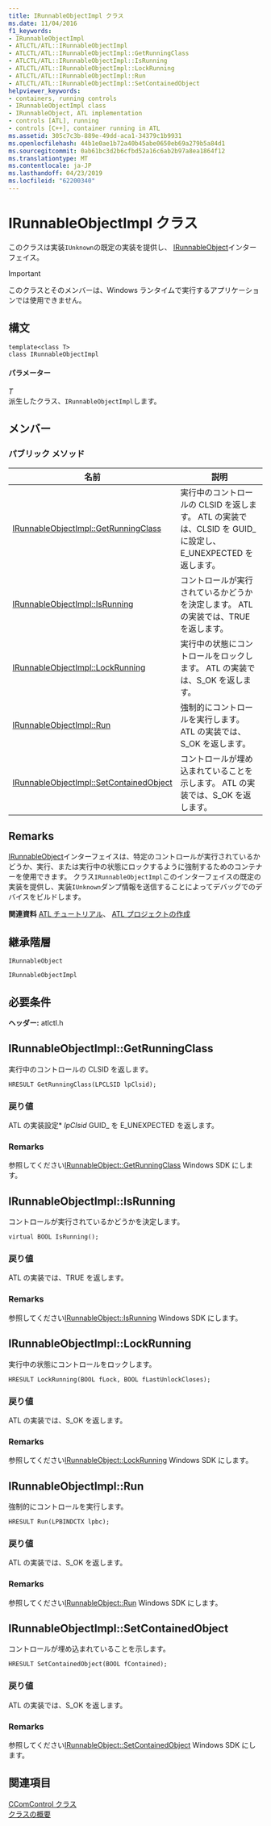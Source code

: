 ```yaml
---
title: IRunnableObjectImpl クラス
ms.date: 11/04/2016
f1_keywords:
- IRunnableObjectImpl
- ATLCTL/ATL::IRunnableObjectImpl
- ATLCTL/ATL::IRunnableObjectImpl::GetRunningClass
- ATLCTL/ATL::IRunnableObjectImpl::IsRunning
- ATLCTL/ATL::IRunnableObjectImpl::LockRunning
- ATLCTL/ATL::IRunnableObjectImpl::Run
- ATLCTL/ATL::IRunnableObjectImpl::SetContainedObject
helpviewer_keywords:
- containers, running controls
- IRunnableObjectImpl class
- IRunnableObject, ATL implementation
- controls [ATL], running
- controls [C++], container running in ATL
ms.assetid: 305c7c3b-889e-49dd-aca1-34379c1b9931
ms.openlocfilehash: 44b1e0ae1b72a40b45abe0650eb69a279b5a84d1
ms.sourcegitcommit: 0ab61bc3d2b6cfbd52a16c6ab2b97a8ea1864f12
ms.translationtype: MT
ms.contentlocale: ja-JP
ms.lasthandoff: 04/23/2019
ms.locfileid: "62200340"
---
```

# <a name="irunnableobjectimpl-class"></a>IRunnableObjectImpl クラス

このクラスは実装`IUnknown`の既定の実装を提供し、 [IRunnableObject](/windows/desktop/api/objidl/nn-objidl-irunnableobject)インターフェイス。

> [!IMPORTANT]
>  このクラスとそのメンバーは、Windows ランタイムで実行するアプリケーションでは使用できません。

## <a name="syntax"></a>構文

```
template<class T>
class IRunnableObjectImpl
```

#### <a name="parameters"></a>パラメーター

*T*<br/>
派生したクラス、`IRunnableObjectImpl`します。

## <a name="members"></a>メンバー

### <a name="public-methods"></a>パブリック メソッド

|名前|説明|
|----------|-----------------|
|[IRunnableObjectImpl::GetRunningClass](#getrunningclass)|実行中のコントロールの CLSID を返します。 ATL の実装では、CLSID を GUID_ に設定し、E_UNEXPECTED を返します。|
|[IRunnableObjectImpl::IsRunning](#isrunning)|コントロールが実行されているかどうかを決定します。 ATL の実装では、TRUE を返します。|
|[IRunnableObjectImpl::LockRunning](#lockrunning)|実行中の状態にコントロールをロックします。 ATL の実装では、S_OK を返します。|
|[IRunnableObjectImpl::Run](#run)|強制的にコントロールを実行します。 ATL の実装では、S_OK を返します。|
|[IRunnableObjectImpl::SetContainedObject](#setcontainedobject)|コントロールが埋め込まれていることを示します。 ATL の実装では、S_OK を返します。|

## <a name="remarks"></a>Remarks

[IRunnableObject](/windows/desktop/api/objidl/nn-objidl-irunnableobject)インターフェイスは、特定のコントロールが実行されているかどうか、実行、または実行中の状態にロックするように強制するためのコンテナーを使用できます。 クラス`IRunnableObjectImpl`このインターフェイスの既定の実装を提供し、実装`IUnknown`ダンプ情報を送信することによってデバッグでのデバイスをビルドします。

**関連資料** [ATL チュートリアル](../../atl/active-template-library-atl-tutorial.md)、 [ATL プロジェクトの作成](../../atl/reference/creating-an-atl-project.md)

## <a name="inheritance-hierarchy"></a>継承階層

`IRunnableObject`

`IRunnableObjectImpl`

## <a name="requirements"></a>必要条件

**ヘッダー:** atlctl.h

##  <a name="getrunningclass"></a>  IRunnableObjectImpl::GetRunningClass

実行中のコントロールの CLSID を返します。

```
HRESULT GetRunningClass(LPCLSID lpClsid);
```

### <a name="return-value"></a>戻り値

ATL の実装設定\* *lpClsid* GUID_ を E_UNEXPECTED を返します。

### <a name="remarks"></a>Remarks

参照してください[IRunnableObject::GetRunningClass](/windows/desktop/api/objidl/nf-objidl-irunnableobject-getrunningclass) Windows SDK にします。

##  <a name="isrunning"></a>  IRunnableObjectImpl::IsRunning

コントロールが実行されているかどうかを決定します。

```
virtual BOOL IsRunning();
```

### <a name="return-value"></a>戻り値

ATL の実装では、TRUE を返します。

### <a name="remarks"></a>Remarks

参照してください[IRunnableObject::IsRunning](/windows/desktop/api/objidl/nf-objidl-irunnableobject-isrunning) Windows SDK にします。

##  <a name="lockrunning"></a>  IRunnableObjectImpl::LockRunning

実行中の状態にコントロールをロックします。

```
HRESULT LockRunning(BOOL fLock, BOOL fLastUnlockCloses);
```

### <a name="return-value"></a>戻り値

ATL の実装では、S_OK を返します。

### <a name="remarks"></a>Remarks

参照してください[IRunnableObject::LockRunning](/windows/desktop/api/objidl/nf-objidl-irunnableobject-lockrunning) Windows SDK にします。

##  <a name="run"></a>  IRunnableObjectImpl::Run

強制的にコントロールを実行します。

```
HRESULT Run(LPBINDCTX lpbc);
```

### <a name="return-value"></a>戻り値

ATL の実装では、S_OK を返します。

### <a name="remarks"></a>Remarks

参照してください[IRunnableObject::Run](/windows/desktop/api/objidl/nf-objidl-irunnableobject-run) Windows SDK にします。

##  <a name="setcontainedobject"></a>  IRunnableObjectImpl::SetContainedObject

コントロールが埋め込まれていることを示します。

```
HRESULT SetContainedObject(BOOL fContained);
```

### <a name="return-value"></a>戻り値

ATL の実装では、S_OK を返します。

### <a name="remarks"></a>Remarks

参照してください[IRunnableObject::SetContainedObject](/windows/desktop/api/objidl/nf-objidl-irunnableobject-setcontainedobject) Windows SDK にします。

## <a name="see-also"></a>関連項目

[CComControl クラス](../../atl/reference/ccomcontrol-class.md)<br/>
[クラスの概要](../../atl/atl-class-overview.md)
